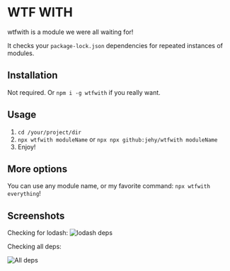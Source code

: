 # WTF WITH

wtfwith is a module we were all waiting for!

It checks your `package-lock.json` dependencies for repeated instances
of modules.

## Installation

Not required. Or `npm i -g wtfwith` if you really want.

## Usage

1. `cd /your/project/dir`
2. `npx wtfwith moduleName` or `npx npx github:jehy/wtfwith moduleName`
3. Enjoy!

## More options

You can use any module name, or my favorite command:
`npx wtfwith everything`!

## Screenshots

Checking for lodash:
![lodash deps](https://github.com/jehy/wtfwith/raw/master/screenshot-lodash.png)

Checking all deps:

![All deps](https://github.com/jehy/wtfwith/raw/master/screenshot-everything.png)
